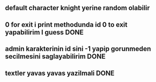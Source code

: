 ## default character knight yerine random olabilir

## 0 for exit i print methodunda id 0 to exit yapabilirim I guess DONE

## admin karakterinin id sini -1 yapip gorunmeden secilmesini saglayabilirim DONE

## textler yavas yavas yazilmali DONE
